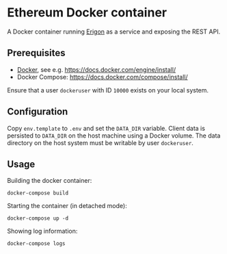 # Ethereum Docker container

A Docker container running [Erigon][erigon] as a service and
exposing the REST API.

## Prerequisites

- [Docker][docker], see e.g. https://docs.docker.com/engine/install/
- Docker Compose: https://docs.docker.com/compose/install/

Ensure that a user `dockeruser` with ID `10000` exists on your local system.

## Configuration

Copy `env.template` to `.env` and set the `DATA_DIR` variable.
Client data is persisted to `DATA_DIR` on the host machine using
a Docker volume. The data directory on the host system must be writable
by user `dockeruser`.

## Usage

Building the docker container:

    docker-compose build

Starting the container (in detached mode):

    docker-compose up -d

Showing log information:

    docker-compose logs


[erigon]: https://github.com/ledgerwatch/erigon
[docker]: https://www.docker.com
